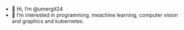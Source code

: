 - 👋 Hi, I’m @umergit24
- 👀 I’m interested in programming, meachine learning, computer vision and graphics and kubernetes.


<!---
umergit24/umergit24 is a ✨ special ✨ repository because its `README.md` (this file) appears on your GitHub profile.
You can click the Preview link to take a look at your changes.
--->
